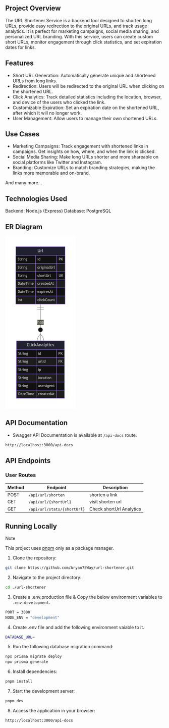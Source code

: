 ## Project Overview

The URL Shortener Service is a backend tool designed to shorten long URLs, provide easy redirection to the original URLs, and track usage analytics. It is perfect for marketing campaigns, social media sharing, and personalized URL branding. With this service, users can create custom short URLs, monitor engagement through click statistics, and set expiration dates for links.

## Features

- Short URL Generation: Automatically generate unique and shortened URLs from long links.
- Redirection: Users will be redirected to the original URL when clicking on the shortened URL.
- Click Analytics: Track detailed statistics including the location, browser, and device of the users who clicked the link.
- Customizable Expiration: Set an expiration date on the shortened URL, after which it will no longer work.
- User Management: Allow users to manage their own shortened URLs.

## Use Cases

- Marketing Campaigns: Track engagement with shortened links in campaigns. Get insights on how, where, and when the link is clicked.
- Social Media Sharing: Make long URLs shorter and more shareable on social platforms like Twitter and Instagram.
- Branding: Customize URLs to match branding strategies, making the links more memorable and on-brand.

And many more...

## Technologies Used

Backend: Node.js (Express)
Database: PostgreSQL

## ER Diagram

![ER Diagram](./public/url-shortener-er-diagram.png)

## API Documentation

- Swagger API Documentation is available at `/api-docs` route.

```bash
http://localhost:3000/api-docs
```

## API Endpoints


### User Routes
| Method  |          Endpoint           |       Description        |
|---------|-----------------------------|--------------------------|
| POST    | `/api/url/shorten`          | shorten a link           |
| GET     | `/api/url/{shortUrl}`       | visit shorten url        |
| GET     | `/api/url/stats/{shortUrl}` | Check shortUrl Analytics |

## Running Locally

> [!NOTE]  
> This project uses [pnpm](https://pnpm.io/) only as a package manager.

1. Clone the repository:

```bash
git clone https://github.com/Aryan75Way/url-shortener.git
```

2. Navigate to the project directory:

```bash
cd ./url-shortener
```

3. Create a .env.production file & Copy the below environment variables to `.env.development`.

```bash
PORT = 3000
NODE_ENV = "development"
```

4. Create .env file and add the following environment vaiable to it.

```bash
DATABASE_URL=
```

5. Run the following database migration command:

```bash
npx prisma migrate deploy
npx prisma generate
```

6. Install dependencies:

```bash
pnpm install
```

7. Start the development server:

```bash
pnpm dev
```

8. Access the application in your browser:

```bash
http://localhost:3000/api-docs
```
